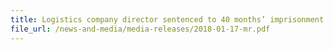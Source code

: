 ```yaml
---
title: Logistics company director sentenced to 40 months’ imprisonment and $8.7 million fine for dealing with dutyunpaid cigarettes 
file_url: /news-and-media/media-releases/2018-01-17-mr.pdf
---
```

